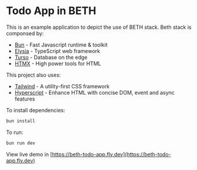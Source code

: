 # Todo App in BETH

This is an example application to depict the use of BETH stack.
Beth stack is componsed by:

- [Bun](https://bun.sh) - Fast Javascript runtime & toolkit
- [Elysia](https://elysiajs.com) - TypeScript web framework
- [Turso](https://turso.tech) - Database on the edge
- [HTMX](https://htmx.org) - High power tools for HTML

This project also uses:

- [Tailwind](https://tailwindcss.com) - A utility-first CSS framework
- [Hyperscript](https://hyperscript.org) - Enhance HTML with concise DOM, event and async features

To install dependencies:

```bash
bun install
```

To run:

```bash
bun run dev
```

View live demo in [https://beth-todo-app.fly.dev](https://beth-todo-app.fly.dev)
